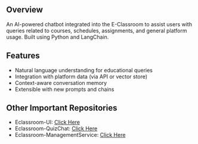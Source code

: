 ## Overview
An AI-powered chatbot integrated into the E-Classroom to assist users with queries related to courses, schedules, assignments, and general platform usage. Built using Python and LangChain.

## Features

- Natural language understanding for educational queries
- Integration with platform data (via API or vector store)
- Context-aware conversation memory
- Extensible with new prompts and chains

## Other Important Repositories

- Eclassroom-UI: [Click Here](https://github.com/ankushkaudi12/Eclassroom-UI.git)
- Eclassroom-QuizChat: [Click Here](https://github.com/ankushkaudi12/Eclassroom-QuizChat.git)
- Eclassroom-ManagementService: [Click Here](https://github.com/Yohaandhuri/Eclassroom-managementService.git)
